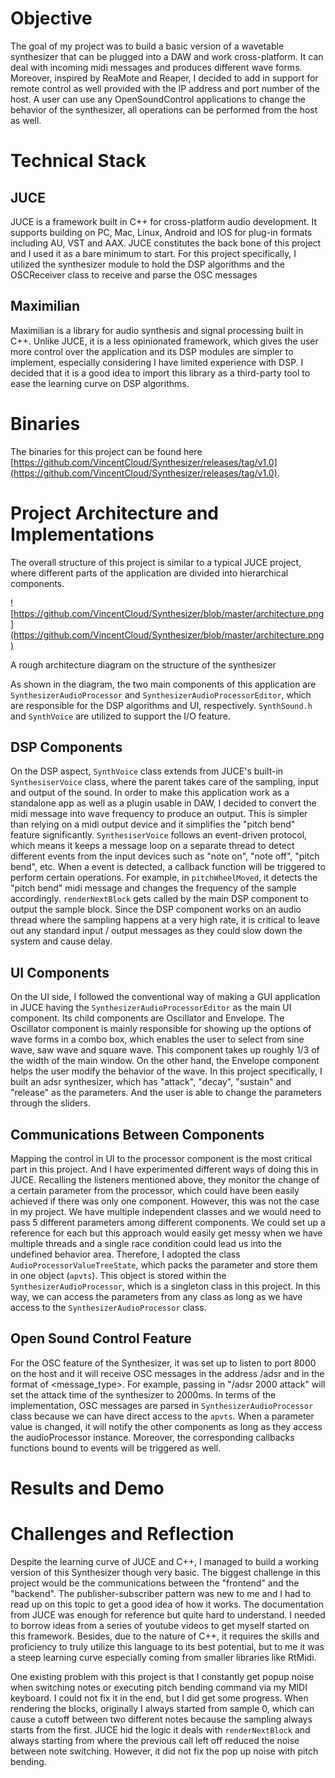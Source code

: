 # Objective

The goal of my project was to build a basic version of a wavetable synthesizer that can be plugged into a DAW and work cross-platform. It can deal with incoming midi messages and produces different   wave forms. Moreover, inspired by ReaMote and Reaper, I decided to add in support for remote control as well provided with the IP address and port number of the host. A user can use any OpenSoundControl applications to change the behavior of the synthesizer, all operations can be performed from the host as well.

# Technical Stack

## JUCE

JUCE is a framework built in C++ for cross-platform audio development. It supports building on PC, Mac, Linux, Android and IOS for plug-in formats including AU, VST and AAX. JUCE constitutes the back bone of this project and I used it as a bare minimum to start. For this project specifically, I utilized the synthesizer module to hold the DSP algorithms and the OSCReceiver class to receive and parse the OSC messages

## Maximilian

Maximilian is a library for audio synthesis and signal processing built in C++. Unlike JUCE, it is a less opinionated framework, which gives the user more control over the application and its DSP modules are simpler to implement, especially considering I have limited experience with DSP. I decided that it is a good idea to import this library as a third-party tool to ease the learning curve on DSP algorithms.

# Binaries

The binaries for this project can be found here [https://github.com/VincentCloud/Synthesizer/releases/tag/v1.0](https://github.com/VincentCloud/Synthesizer/releases/tag/v1.0).

# Project Architecture and Implementations

The overall structure of this project is similar to a typical JUCE project, where different parts of the application are divided into hierarchical components. 

![https://github.com/VincentCloud/Synthesizer/blob/master/architecture.png](https://github.com/VincentCloud/Synthesizer/blob/master/architecture.png)

A rough architecture diagram on the structure of the synthesizer

As shown in the diagram, the two main components of this application are `SynthesizerAudioProcessor` and `SynthesizerAudioProcessorEditor`, which are responsible for the DSP algorithms and UI, respectively. `SynthSound.h` and `SynthVoice` are utilized to support the I/O feature.

## DSP Components

On the DSP aspect, `SynthVoice` class extends from JUCE's built-in `SynthesiserVoice` class, where the parent takes care of the sampling, input and output of the sound. In order to make this application work as a standalone app as well as a plugin usable in DAW, I decided to convert the midi message into wave frequency to produce an output. This is simpler than relying on a midi output device and it simplifies the "pitch bend" feature significantly. `SynthesiserVoice` follows an event-driven protocol, which means it keeps a message loop on a separate thread to detect different events from the input devices such as "note on", "note off", "pitch bend", etc. When a event is detected, a callback function will be triggered to perform certain operations. For example, in `pitchWheelMoved`, it detects the "pitch bend" midi message and changes the frequency of the sample accordingly. `renderNextBlock` gets called by the main DSP component to output the sample block. Since the DSP component works on an audio thread where the sampling happens at a very high rate, it is critical to leave out any standard input / output messages as they could slow down the system and cause delay.

## UI Components

On the UI side, I followed the conventional way of making a GUI application in JUCE having the `SynthesizerAudioProcessorEditor` as the main UI component. Its child components are Oscillator and Envelope. The Oscillator component is mainly responsible for showing up the options of wave forms in a combo box, which enables the user to select from sine wave, saw wave and square wave. This component takes up roughly 1/3 of the width of the main window. On the other hand, the Envelope component helps the user modify the behavior of the wave. In this project specifically, I built an adsr synthesizer, which has "attack", "decay", "sustain" and "release" as the parameters. And the user is able to change the parameters through the sliders. 

## Communications Between Components

Mapping the control in UI to the processor component is the most critical part in this project. And I have experimented different ways of doing this in JUCE. Recalling the listeners mentioned above, they monitor the change of a certain parameter from the processor, which could have been easily achieved if there was only one component. However, this was not the case in my project. We have multiple independent classes and we would need to pass 5 different parameters among different components. We could set up a reference for each but this approach would easily get messy when we have multiple threads and a single race condition could lead us into the undefined behavior area. Therefore, I adopted the class `AudioProcessorValueTreeState`, which packs the parameter and store them in one object (`apvts`). This object is stored within the `SynthesizerAudioProcessor`, which is a singleton class in this project. In this way, we can access the parameters from any class as long as we have access to the `SynthesizerAudioProcessor` class.

## Open Sound Control Feature

For the OSC feature of the Synthesizer, it was set up to listen to port 8000 on the host and it will receive OSC messages in the address /adsr and in the format of <value> <message_type>. For example, passing in "/adsr 2000 attack" will set the attack time of the synthesizer to 2000ms. In terms of the implementation, OSC messages are parsed in `SynthesizerAudioProcessor` class because we can have direct access to the `apvts`. When a parameter value is changed, it will notify the other components as long as they access the audioProcessor instance. Moreover, the corresponding callbacks functions bound to events will be triggered as well.

# Results and Demo

# Challenges and Reflection

Despite the learning curve of JUCE and C++, I managed to build a working version of this Synthesizer though very basic. The biggest challenge in this project would be the communications between the "frontend" and the "backend". The publisher-subscriber pattern was new to me and I had to read up on this topic to get a good idea of how it works. The documentation from JUCE was enough for reference but quite hard to understand. I needed to borrow ideas from a series of youtube videos to get myself started on this framework. Besides, due to the nature of C++, it requires the skills and proficiency to truly utilize this language to its best potential, but to me it was a steep learning curve especially coming from smaller libraries like RtMidi. 

One existing problem with this project is that I constantly get popup noise when switching notes or executing pitch bending command via my MIDI keyboard. I could not fix it in the end, but I did get some progress. When rendering the blocks, originally I always started from sample 0, which can cause a cutoff between two different notes because the sampling always starts from the first. JUCE hid the logic it deals with `renderNextBlock` and always starting from where the previous call left off reduced the noise between note switching. However, it did not fix the pop up noise with pitch bending.
